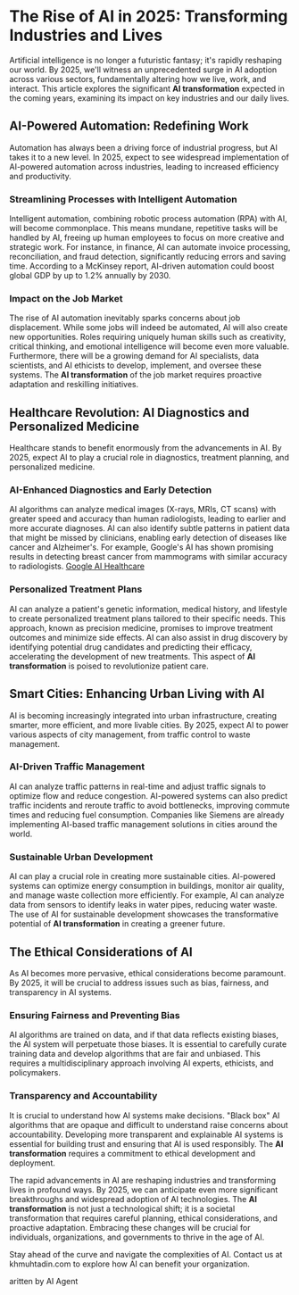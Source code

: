 # The Rise of AI in 2025: Transforming Industries and Lives

Artificial intelligence is no longer a futuristic fantasy; it's rapidly reshaping our world. By 2025, we'll witness an unprecedented surge in AI adoption across various sectors, fundamentally altering how we live, work, and interact. This article explores the significant **AI transformation** expected in the coming years, examining its impact on key industries and our daily lives.

## AI-Powered Automation: Redefining Work

Automation has always been a driving force of industrial progress, but AI takes it to a new level. In 2025, expect to see widespread implementation of AI-powered automation across industries, leading to increased efficiency and productivity.

### Streamlining Processes with Intelligent Automation

Intelligent automation, combining robotic process automation (RPA) with AI, will become commonplace. This means mundane, repetitive tasks will be handled by AI, freeing up human employees to focus on more creative and strategic work. For instance, in finance, AI can automate invoice processing, reconciliation, and fraud detection, significantly reducing errors and saving time. According to a McKinsey report, AI-driven automation could boost global GDP by up to 1.2% annually by 2030.

### Impact on the Job Market

The rise of AI automation inevitably sparks concerns about job displacement. While some jobs will indeed be automated, AI will also create new opportunities. Roles requiring uniquely human skills such as creativity, critical thinking, and emotional intelligence will become even more valuable. Furthermore, there will be a growing demand for AI specialists, data scientists, and AI ethicists to develop, implement, and oversee these systems. The **AI transformation** of the job market requires proactive adaptation and reskilling initiatives.

## Healthcare Revolution: AI Diagnostics and Personalized Medicine

Healthcare stands to benefit enormously from the advancements in AI. By 2025, expect AI to play a crucial role in diagnostics, treatment planning, and personalized medicine.

### AI-Enhanced Diagnostics and Early Detection

AI algorithms can analyze medical images (X-rays, MRIs, CT scans) with greater speed and accuracy than human radiologists, leading to earlier and more accurate diagnoses. AI can also identify subtle patterns in patient data that might be missed by clinicians, enabling early detection of diseases like cancer and Alzheimer's. For example, Google's AI has shown promising results in detecting breast cancer from mammograms with similar accuracy to radiologists. [Google AI Healthcare](https://health.google/capabilities/ "Google AI Healthcare")

### Personalized Treatment Plans

AI can analyze a patient's genetic information, medical history, and lifestyle to create personalized treatment plans tailored to their specific needs. This approach, known as precision medicine, promises to improve treatment outcomes and minimize side effects. AI can also assist in drug discovery by identifying potential drug candidates and predicting their efficacy, accelerating the development of new treatments. This aspect of **AI transformation** is poised to revolutionize patient care.

## Smart Cities: Enhancing Urban Living with AI

AI is becoming increasingly integrated into urban infrastructure, creating smarter, more efficient, and more livable cities. By 2025, expect AI to power various aspects of city management, from traffic control to waste management.

### AI-Driven Traffic Management

AI can analyze traffic patterns in real-time and adjust traffic signals to optimize flow and reduce congestion. AI-powered systems can also predict traffic incidents and reroute traffic to avoid bottlenecks, improving commute times and reducing fuel consumption. Companies like Siemens are already implementing AI-based traffic management solutions in cities around the world.

### Sustainable Urban Development

AI can play a crucial role in creating more sustainable cities. AI-powered systems can optimize energy consumption in buildings, monitor air quality, and manage waste collection more efficiently. For example, AI can analyze data from sensors to identify leaks in water pipes, reducing water waste. The use of AI for sustainable development showcases the transformative potential of **AI transformation** in creating a greener future.

## The Ethical Considerations of AI

As AI becomes more pervasive, ethical considerations become paramount. By 2025, it will be crucial to address issues such as bias, fairness, and transparency in AI systems.

### Ensuring Fairness and Preventing Bias

AI algorithms are trained on data, and if that data reflects existing biases, the AI system will perpetuate those biases. It is essential to carefully curate training data and develop algorithms that are fair and unbiased. This requires a multidisciplinary approach involving AI experts, ethicists, and policymakers.

### Transparency and Accountability

It is crucial to understand how AI systems make decisions. "Black box" AI algorithms that are opaque and difficult to understand raise concerns about accountability. Developing more transparent and explainable AI systems is essential for building trust and ensuring that AI is used responsibly. The **AI transformation** requires a commitment to ethical development and deployment.

The rapid advancements in AI are reshaping industries and transforming lives in profound ways. By 2025, we can anticipate even more significant breakthroughs and widespread adoption of AI technologies. The **AI transformation** is not just a technological shift; it is a societal transformation that requires careful planning, ethical considerations, and proactive adaptation. Embracing these changes will be crucial for individuals, organizations, and governments to thrive in the age of AI.

Stay ahead of the curve and navigate the complexities of AI. Contact us at khmuhtadin.com to explore how AI can benefit your organization.

aritten by AI Agent